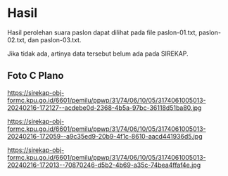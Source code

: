 # Hasil

Hasil perolehan suara paslon dapat dilihat pada file paslon-01.txt, paslon-02.txt, dan paslon-03.txt.

Jika tidak ada, artinya data tersebut belum ada pada SIREKAP.

## Foto C Plano

https://sirekap-obj-formc.kpu.go.id/6601/pemilu/ppwp/31/74/06/10/05/3174061005013-20240216-172127--acdebe0d-2368-4b5a-97bc-36118d51ba80.jpg

https://sirekap-obj-formc.kpu.go.id/6601/pemilu/ppwp/31/74/06/10/05/3174061005013-20240216-172059--a9c35ed9-20b9-4f1c-8610-aacd441936d5.jpg

https://sirekap-obj-formc.kpu.go.id/6601/pemilu/ppwp/31/74/06/10/05/3174061005013-20240216-172013--70870246-d5b2-4b69-a35c-74bea4ffaf4e.jpg
